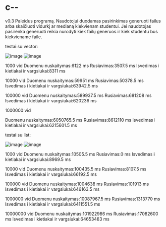 # c--
v0.3
Paleidus programą.
Naudotojui duodamas pasirinkimas generuoti failus arba skaičiuoti vidurkį ar medianą kiekvienam studentui.
Jei naudotojas pasirenka generuoti reikia nurodyti kiek failų generuos ir kiek studentu bus kiekviename faile.

testai su vector:

![image](https://github.com/ignasrepecka/c--/assets/146369153/b1f7a126-edc7-4ecc-a77b-0f72ec7d2425)
![image](https://github.com/ignasrepecka/c--/assets/146369153/7d7588f6-2b56-432d-9181-213e2edb60de)

1000 vid
Duomenu nuskaitymas:6122 ms
Rusiavimas:3507.5 ms
Isvedimas i kietiakai ir vargsiukai:8311 ms

10000 vid
Duomenu nuskaitymas:59951 ms
Rusiavimas:50378.5 ms
Isvedimas i kietiakai ir vargsiukai:63942.5 ms

100000 vid
Duomenu nuskaitymas:589937.5 ms
Rusiavimas:681208 ms
Isvedimas i kietiakai ir vargsiukai:620236 ms

1000000 vid

Duomenu nuskaitymas:6050765.5 ms
Rusiavimas:8612110 ms
Isvedimas i kietiakai ir vargsiukai:6215601.5 ms

testai su list:

![image](https://github.com/ignasrepecka/c--/assets/146369153/d4dadc93-5f40-4ab0-9d00-43689c4c9b31)
![image](https://github.com/ignasrepecka/c--/assets/146369153/bed89fb3-d351-4c24-bedc-e734298abf92)

1000 vid
Duomenu nuskaitymas:10505.5 ms
Rusiavimas:0 ms
Isvedimas i kietiakai ir vargsiukai:8969.5 ms

10000 vid
Duomenu nuskaitymas:100435.5 ms
Rusiavimas:8107.5 ms
Isvedimas i kietiakai ir vargsiukai:66192.5 ms

100000 vid
Duomenu nuskaitymas:1004638 ms
Rusiavimas:101913 ms
Isvedimas i kietiakai ir vargsiukai:646163.5 ms

1000000 vid
Duomenu nuskaitymas:10087967.5 ms
Rusiavimas:1313770 ms
Isvedimas i kietiakai ir vargsiukai:6411551.5 ms

10000000 vid 
Duomenu nuskaitymas:101922986 ms
Rusiavimas:17082600 ms
Isvedimas i kietiakai ir vargsiukai:64653483 ms
